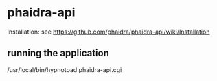 phaidra-api 
===========

Installation: see https://github.com/phaidra/phaidra-api/wiki/Installation

running the application
-----

/usr/local/bin/hypnotoad phaidra-api.cgi
